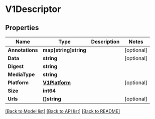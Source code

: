 # V1Descriptor

## Properties

Name | Type | Description | Notes
------------ | ------------- | ------------- | -------------
**Annotations** | **map[string]string** |  | [optional] 
**Data** | **string** |  | [optional] 
**Digest** | **string** |  | 
**MediaType** | **string** |  | 
**Platform** | [**V1Platform**](V1Platform.md) |  | [optional] 
**Size** | **int64** |  | 
**Urls** | **[]string** |  | [optional] 

[[Back to Model list]](../README.md#documentation-for-models) [[Back to API list]](../README.md#documentation-for-api-endpoints) [[Back to README]](../README.md)


